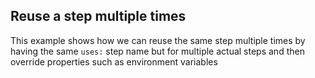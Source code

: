## Reuse a step multiple times

This example shows how we can reuse the same step multiple times by having the same `uses:` step name but for multiple actual steps and then override properties such as environment variables